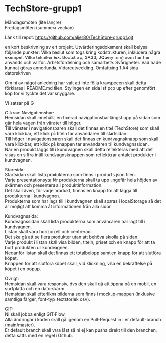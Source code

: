 ﻿# TechStore-grupp1
 
Måndagsmöten (lite längre)<br>
Fredagsmöten (summera veckan)<br>

Länk till repot: https://github.com/aljer80/TechStore-grupp1.git

en kort beskrivning av ert projekt.
Utvärderingsdokument skall belysa följande punkter:
Vilka beslut som togs kring kodstrukturen, inkludera några exempel.
Vilka tekniker (ex. Bootstrap, SASS, JQuery mm) som har har används och varför.
Arbetsfördelning och samarbete.
Svårigheter.
Vad hade kunnat göras annorlunda.
Vidareutveckling.
Omfattning 1 A4 sida datorskriven 

Om ni av något anledning har valt att inte följa kravspecen skall detta förklaras i README.md filen.
Stylingen
en sida isf pop up efter genomfört köp för vi tyckte det var snyggare. 

Vi satsar på G <br>

G-krav:
Navigationsbar:<br>
Hemsidan skall innehålla en fixerad navigationsbar längst upp på sidan som går hela vägen från vänster till höger.<br>
Till vänster i navigationsbaren skall det finnas en titel (TechStore) som skall vara klickbar, ett klick på titeln tar användaren till startsidan.<br>
Till höger i navigationsbaren skall det finnas en kundvagnsknapp som skall vara klickbar, ett klick på knappen tar användaren till kundvagnssidan.<br>
När en produkt läggs till i kundvagnen skall detta reflekteras med att det visas en siffra intill kundvagnsknappen som reflekterar antalet produkter i kundvagnen.<br>
 

Startsida:<br>
Startsidan skall lista produkterna som finns i products.json filen.<br>
Varje presentationsyta för produkterna skall ta upp ungefär hela höjden av skärmen och presentera all produktinformation.<br>
Det skall även, för varje produkt, finnas en knapp för att lägga till produkterna i kundvagnen.<br>
Produkterna som har lags till i kundvagnen skall sparas i localStorage så det är möjligt att komma åt informationen från alla sidor.<br>
 

Kundvagnssida:<br>
Kundvagnssidan skall lista produkterna som användaren har lagt till i kundvagnen.<br>
Listan skall vara horizontell och centrerad.<br>
Det ska gå att se flera produkter utan att behöva skrolla på sidan.<br>
Varje produkt i listan skall visa bilden, titeln, priset och en knapp för att ta bort produkten ur kundvagnen.<br>
Nedanför listan skall det finnas ett totalbelopp samt en knapp för att slutföra köpet.<br>
Knappen för att slutföra köpet skall, vid klickning, visa en bekräftelse på köpet i en popup.<br>
 

Övrigt: <br>
Hemsidan skall vara responsiv, dvs den skall gå att öppna på en mobil, en surfplatta och en datorskärm.<br>
Hemsidan skall efterlikna bilderna som finns i mockup-mappen (inklusive samtliga färger, font-typ, textstorlek osv).<br>

GIT:<br>
Ni skall jobba enligt GIT-Flow.<br>
Alla ändringar i koden skall gå igenom en Pull-Request in i er default-branch (main/master).<br>
Er default branch skall vara låst så ni ej kan pusha direkt till den branchen, detta sätts med en regel i Github.<br>
 
